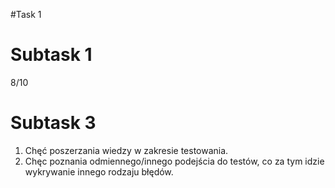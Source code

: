 #Task 1


# Subtask 1
8/10

# Subtask 3
1) Chęć poszerzania wiedzy w zakresie testowania.
2) Chęc poznania odmiennego/innego podejścia do testów, co za tym idzie wykrywanie innego rodzaju błędów.
